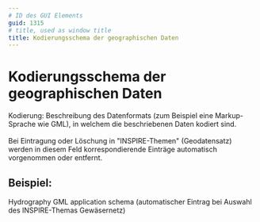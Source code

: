 ```yaml
---
# ID des GUI Elements
guid: 1315
# title, used as window title
title: Kodierungsschema der geographischen Daten
---
```


# Kodierungsschema der geographischen Daten

Kodierung: Beschreibung des Datenformats (zum Beispiel eine Markup-Sprache wie GML), in welchem die beschriebenen Daten kodiert sind.<br/><br/>Bei Eintragung oder Löschung in "INSPIRE-Themen" (Geodatensatz) werden in diesem Feld korrespondierende Einträge automatisch vorgenommen oder entfernt.

## Beispiel:

Hydrography GML application schema (automatischer Eintrag bei Auswahl des INSPIRE-Themas Gewäsernetz)
